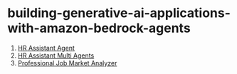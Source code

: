 # building-generative-ai-applications-with-amazon-bedrock-agents

1. [HR Assistant Agent](./HR-Assistant-Agent/)
2. [HR Assistant Multi Agents](./HR-Assistant-Multi-Agents/)
3. [Professional Job Market Analyzer](./Professional-Job-Market-Analyzer/)